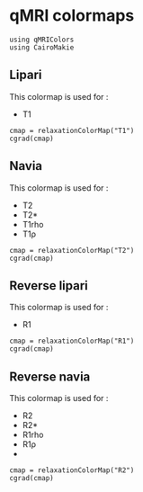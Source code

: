 # qMRI colormaps

```@example 1
using qMRIColors
using CairoMakie
```

## Lipari

This colormap is used for :
- T1

```@example 1
cmap = relaxationColorMap("T1")
cgrad(cmap)
```

## Navia

This colormap is used for :
- T2
- T2*
- T1rho
- T1ρ

```@example 1
cmap = relaxationColorMap("T2")
cgrad(cmap)
```

## Reverse lipari

This colormap is used for :
- R1

```@example 1
cmap = relaxationColorMap("R1")
cgrad(cmap)
```


## Reverse navia

This colormap is used for :
- R2
- R2*
- R1rho
- R1ρ
- 
```@example 1
cmap = relaxationColorMap("R2")
cgrad(cmap)
```